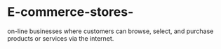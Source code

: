 # E-commerce-stores-
on-line businesses where customers can browse, select, and purchase products or services via the internet.
